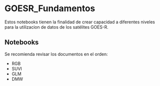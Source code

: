 # GOESR_Fundamentos

Estos notebooks tienen la finalidad de crear capacidad a diferentes niveles para la utilizacion de datos de los satélites GOES-R.

## Notebooks

Se recomienda revisar los documentos en el orden:

* RGB
* SUVI
* GLM
* DMW

